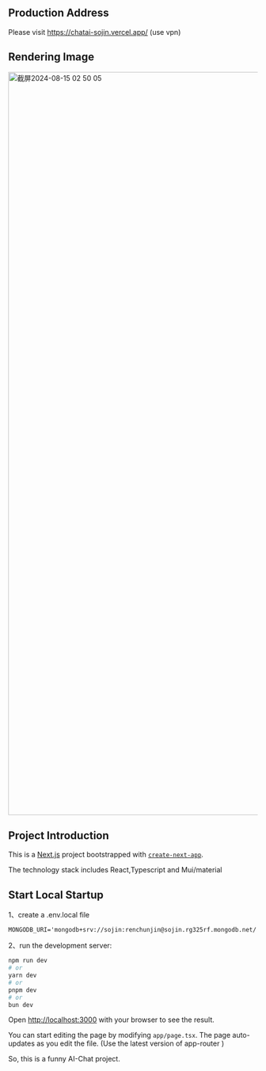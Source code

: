 ## Production Address

Please visit https://chatai-sojin.vercel.app/ (use vpn)

## Rendering Image

<img width="1502" alt="截屏2024-08-15 02 50 05" src="https://github.com/user-attachments/assets/49e03c6b-ba68-4308-ad5f-eac5e710d2fa">


## Project Introduction

This is a [Next.js](https://nextjs.org/) project bootstrapped with [`create-next-app`](https://github.com/vercel/next.js/tree/canary/packages/create-next-app).

The technology stack includes React,Typescript and Mui/material

## Start Local Startup

1、create a .env.local file 
```env.local
MONGODB_URI='mongodb+srv://sojin:renchunjin@sojin.rg325rf.mongodb.net/'
```

2、run the development server:

```bash
npm run dev
# or
yarn dev
# or
pnpm dev
# or
bun dev
```

Open [http://localhost:3000](http://localhost:3000) with your browser to see the result.

You can start editing the page by modifying `app/page.tsx`. The page auto-updates as you edit the file. (Use the latest version of app-router )

So, this is a funny AI-Chat project.

